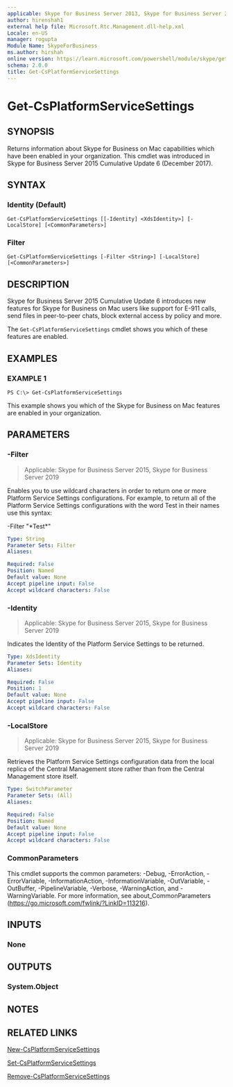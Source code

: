 ```yaml
---
applicable: Skype for Business Server 2013, Skype for Business Server 2015, Skype for Business Server 2019
author: hirenshah1
external help file: Microsoft.Rtc.Management.dll-help.xml
Locale: en-US
manager: rogupta
Module Name: SkypeForBusiness
ms.author: hirshah
online version: https://learn.microsoft.com/powershell/module/skype/get-csplatformservicesettings
schema: 2.0.0
title: Get-CsPlatformServiceSettings
---
```


# Get-CsPlatformServiceSettings

## SYNOPSIS
Returns information about Skype for Business on Mac capabilities which have been enabled in your organization. This cmdlet was introduced in Skype for Business Server 2015 Cumulative Update 6 (December 2017).

## SYNTAX

### Identity (Default)
```
Get-CsPlatformServiceSettings [[-Identity] <XdsIdentity>] [-LocalStore] [<CommonParameters>]
```

### Filter
```
Get-CsPlatformServiceSettings [-Filter <String>] [-LocalStore] [<CommonParameters>]
```

## DESCRIPTION
Skype for Business Server 2015 Cumulative Update 6 introduces new features for Skype for Business on Mac users like support for E-911 calls, send files in peer-to-peer chats, block external access by policy and more.

The `Get-CsPlatformServiceSettings` cmdlet shows you which of these features are enabled.

## EXAMPLES

### EXAMPLE 1
```
PS C:\> Get-CsPlatformServiceSettings
```

This example shows you which of the Skype for Business on Mac features are enabled in your organization.

## PARAMETERS

### -Filter

> Applicable: Skype for Business Server 2015, Skype for Business Server 2019

Enables you to use wildcard characters in order to return one or more Platform Service Settings configurations.
For example, to return all of the Platform Service Settings configurations with the word Test in their names use this syntax:

-Filter "\*Test*"

```yaml
Type: String
Parameter Sets: Filter
Aliases:

Required: False
Position: Named
Default value: None
Accept pipeline input: False
Accept wildcard characters: False
```

### -Identity

> Applicable: Skype for Business Server 2015, Skype for Business Server 2019

Indicates the Identity of the Platform Service Settings to be returned.

```yaml
Type: XdsIdentity
Parameter Sets: Identity
Aliases:

Required: False
Position: 1
Default value: None
Accept pipeline input: False
Accept wildcard characters: False
```

### -LocalStore

> Applicable: Skype for Business Server 2015, Skype for Business Server 2019

Retrieves the Platform Service Settings configuration data from the local replica of the Central Management store rather than from the Central Management store itself.

```yaml
Type: SwitchParameter
Parameter Sets: (All)
Aliases:

Required: False
Position: Named
Default value: None
Accept pipeline input: False
Accept wildcard characters: False
```

### CommonParameters
This cmdlet supports the common parameters: -Debug, -ErrorAction, -ErrorVariable, -InformationAction, -InformationVariable, -OutVariable, -OutBuffer, -PipelineVariable, -Verbose, -WarningAction, and -WarningVariable.
For more information, see about_CommonParameters (https://go.microsoft.com/fwlink/?LinkID=113216).

## INPUTS

### None


## OUTPUTS

### System.Object

## NOTES

## RELATED LINKS
[New-CsPlatformServiceSettings](https://learn.microsoft.com/powershell/module/skype/new-csplatformservicesettings?view=skype-ps)

[Set-CsPlatformServiceSettings](https://learn.microsoft.com/powershell/module/skype/set-csplatformservicesettings?view=skype-ps)

[Remove-CsPlatformServiceSettings](https://learn.microsoft.com/powershell/module/skype/remove-csplatformservicesettings?view=skype-ps)
